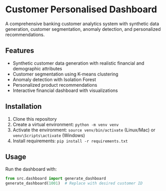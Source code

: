 # Customer Personalised Dashboard

A comprehensive banking customer analytics system with synthetic data generation, customer segmentation, anomaly detection, and personalized recommendations.

## Features

- Synthetic customer data generation with realistic financial and demographic attributes
- Customer segmentation using K-means clustering
- Anomaly detection with Isolation Forest
- Personalized product recommendations
- Interactive financial dashboard with visualizations

## Installation

1. Clone this repository
2. Create a virtual environment: `python -m venv venv`
3. Activate the environment: `source venv/bin/activate` (Linux/Mac) or `venv\Scripts\activate` (Windows)
4. Install requirements: `pip install -r requirements.txt`

## Usage

Run the dashboard with:
```python
from src.dashboard import generate_dashboard
generate_dashboard(1001)  # Replace with desired customer ID
